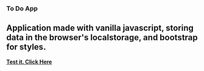### To Do App

##  Application made with vanilla javascript, storing data in the browser's localstorage, and bootstrap for styles. 

**[Test it. Click Here](https://jpalacio0612.github.io/TheTaskManager/)**

